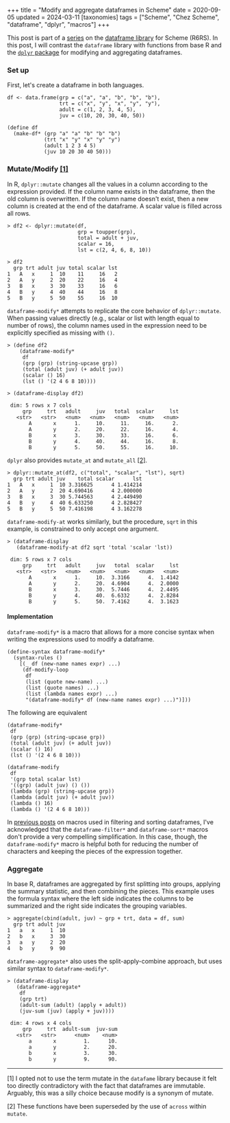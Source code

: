 +++
title = "Modify and aggregate dataframes in Scheme"
date = 2020-09-05
updated = 2024-03-11
[taxonomies]
tags = ["Scheme", "Chez Scheme", "dataframe", "dplyr", "macros"]
+++

This post is part of a [series](/categories/dataframe/) on the [dataframe library](https://github.com/hinkelman/dataframe/) for Scheme (R6RS). In this post, I will contrast the `dataframe` library with functions from base R and the [`dplyr` package](https://dplyr.tidyverse.org) for modifying and aggregating dataframes.

<!-- more -->

### Set up

First, let's create a dataframe in both languages.

```
df <- data.frame(grp = c("a", "a", "b", "b", "b"),
                 trt = c("x", "y", "x", "y", "y"),
                 adult = c(1, 2, 3, 4, 5),
                 juv = c(10, 20, 30, 40, 50))
                 
(define df
  (make-df* (grp "a" "a" "b" "b" "b")
            (trt "x" "y" "x" "y" "y")
            (adult 1 2 3 4 5)
            (juv 10 20 30 40 50)))
```

### Mutate/Modify [[1]](#1)

In R, `dplyr::mutate` changes all the values in a column according to the expression provided. If the column name exists in the dataframe, then the old column is overwritten. If the column name doesn't exist, then a new column is created at the end of the dataframe. A scalar value is filled across all rows.

```
> df2 <- dplyr::mutate(df, 
                       grp = toupper(grp),
                       total = adult + juv,
                       scalar = 16,
                       lst = c(2, 4, 6, 8, 10))

> df2
  grp trt adult juv total scalar lst
1   A   x     1  10    11     16   2
2   A   y     2  20    22     16   4
3   B   x     3  30    33     16   6
4   B   y     4  40    44     16   8
5   B   y     5  50    55     16  10
```

`dataframe-modify*` attempts to replicate the core behavior of `dplyr::mutate`. When passing values directly (e.g., scalar or list with length equal to number of rows), the column names used in the expression need to be explicitly specified as missing with `()`.

```
> (define df2
    (dataframe-modify*
     df
     (grp (grp) (string-upcase grp))
     (total (adult juv) (+ adult juv))
     (scalar () 16)
     (lst () '(2 4 6 8 10))))

> (dataframe-display df2)

 dim: 5 rows x 7 cols
     grp     trt   adult     juv   total  scalar     lst 
   <str>   <str>   <num>   <num>   <num>   <num>   <num> 
       A       x      1.     10.     11.     16.      2. 
       A       y      2.     20.     22.     16.      4. 
       B       x      3.     30.     33.     16.      6. 
       B       y      4.     40.     44.     16.      8. 
       B       y      5.     50.     55.     16.     10. 
```

`dplyr` also provides `mutate_at` and `mutate_all` [[2]](#2).

```
> dplyr::mutate_at(df2, c("total", "scalar", "lst"), sqrt)
  grp trt adult juv    total scalar      lst
1   A   x     1  10 3.316625      4 1.414214
2   A   y     2  20 4.690416      4 2.000000
3   B   x     3  30 5.744563      4 2.449490
4   B   y     4  40 6.633250      4 2.828427
5   B   y     5  50 7.416198      4 3.162278
```

`dataframe-modify-at` works similarly, but the procedure, `sqrt` in this example, is constrained to only accept one argument.

```
> (dataframe-display
   (dataframe-modify-at df2 sqrt 'total 'scalar 'lst))

 dim: 5 rows x 7 cols
     grp     trt   adult     juv   total  scalar     lst 
   <str>   <str>   <num>   <num>   <num>   <num>   <num> 
       A       x      1.     10.  3.3166      4.  1.4142 
       A       y      2.     20.  4.6904      4.  2.0000 
       B       x      3.     30.  5.7446      4.  2.4495 
       B       y      4.     40.  6.6332      4.  2.8284 
       B       y      5.     50.  7.4162      4.  3.1623 
```

#### Implementation

`dataframe-modify*` is a macro that allows for a more concise syntax when writing the expressions used to modify a dataframe. 

```
(define-syntax dataframe-modify*
  (syntax-rules ()
    [(_ df (new-name names expr) ...)
     (df-modify-loop
      df
      (list (quote new-name) ...)
      (list (quote names) ...)
      (list (lambda names expr) ...)
      "(dataframe-modify* df (new-name names expr) ...)")]))
```

The following are equivalent

```
(dataframe-modify*
 df
 (grp (grp) (string-upcase grp))
 (total (adult juv) (+ adult juv))
 (scalar () 16)
 (lst () '(2 4 6 8 10)))

(dataframe-modify
 df
 '(grp total scalar lst)
 '((grp) (adult juv) () ())
 (lambda (grp) (string-upcase grp))
 (lambda (adult juv) (+ adult juv))
 (lambda () 16)
 (lambda () '(2 4 6 8 10)))
```

In [previous posts](/categories/dataframe/) on macros used in filtering and sorting dataframes, I've acknowledged that the `dataframe-filter*` and `dataframe-sort*` macros don't provide a very compelling simplification. In this case, though, the `dataframe-modify*` macro is helpful both for reducing the number of characters and keeping the pieces of the expression together.

### Aggregate

In base R, dataframes are aggregated by first splitting into groups, applying the summary statistic, and then combining the pieces. This example uses the formula syntax where the left side indicates the columns to be summarized and the right side indicates the grouping variables.

```
> aggregate(cbind(adult, juv) ~ grp + trt, data = df, sum)
  grp trt adult juv
1   a   x     1  10
2   b   x     3  30
3   a   y     2  20
4   b   y     9  90
```

`dataframe-aggregate*` also uses the split-apply-combine approach, but uses similar syntax to `dataframe-modify*`. 

```
> (dataframe-display
   (dataframe-aggregate*
    df
    (grp trt)
    (adult-sum (adult) (apply + adult))
    (juv-sum (juv) (apply + juv))))
    
 dim: 4 rows x 4 cols
     grp     trt  adult-sum  juv-sum 
   <str>   <str>      <num>    <num> 
       a       x         1.      10. 
       a       y         2.      20. 
       b       x         3.      30. 
       b       y         9.      90. 
```

***

<a name="1"></a> [1] I opted not to use the term mutate in the `datafame` library because it felt too directly contradictory with the fact that dataframes are immutable. Arguably, this was a silly choice because modify is a synonym of mutate.

<a name="2"></a> [2] These functions have been superseded by the use of `across` within `mutate`.
